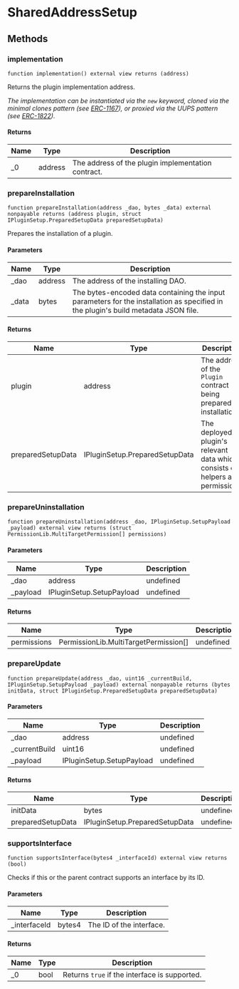 # SharedAddressSetup









## Methods

### implementation

```solidity
function implementation() external view returns (address)
```

Returns the plugin implementation address.

*The implementation can be instantiated via the `new` keyword, cloned via the minimal clones pattern (see [ERC-1167](https://eips.ethereum.org/EIPS/eip-1167)), or proxied via the UUPS pattern (see [ERC-1822](https://eips.ethereum.org/EIPS/eip-1822)).*


#### Returns

| Name | Type | Description |
|---|---|---|
| _0 | address | The address of the plugin implementation contract. |

### prepareInstallation

```solidity
function prepareInstallation(address _dao, bytes _data) external nonpayable returns (address plugin, struct IPluginSetup.PreparedSetupData preparedSetupData)
```

Prepares the installation of a plugin.



#### Parameters

| Name | Type | Description |
|---|---|---|
| _dao | address | The address of the installing DAO. |
| _data | bytes | The bytes-encoded data containing the input parameters for the installation as specified in the plugin&#39;s build metadata JSON file. |

#### Returns

| Name | Type | Description |
|---|---|---|
| plugin | address | The address of the `Plugin` contract being prepared for installation. |
| preparedSetupData | IPluginSetup.PreparedSetupData | The deployed plugin&#39;s relevant data which consists of helpers and permissions. |

### prepareUninstallation

```solidity
function prepareUninstallation(address _dao, IPluginSetup.SetupPayload _payload) external view returns (struct PermissionLib.MultiTargetPermission[] permissions)
```





#### Parameters

| Name | Type | Description |
|---|---|---|
| _dao | address | undefined |
| _payload | IPluginSetup.SetupPayload | undefined |

#### Returns

| Name | Type | Description |
|---|---|---|
| permissions | PermissionLib.MultiTargetPermission[] | undefined |

### prepareUpdate

```solidity
function prepareUpdate(address _dao, uint16 _currentBuild, IPluginSetup.SetupPayload _payload) external nonpayable returns (bytes initData, struct IPluginSetup.PreparedSetupData preparedSetupData)
```





#### Parameters

| Name | Type | Description |
|---|---|---|
| _dao | address | undefined |
| _currentBuild | uint16 | undefined |
| _payload | IPluginSetup.SetupPayload | undefined |

#### Returns

| Name | Type | Description |
|---|---|---|
| initData | bytes | undefined |
| preparedSetupData | IPluginSetup.PreparedSetupData | undefined |

### supportsInterface

```solidity
function supportsInterface(bytes4 _interfaceId) external view returns (bool)
```

Checks if this or the parent contract supports an interface by its ID.



#### Parameters

| Name | Type | Description |
|---|---|---|
| _interfaceId | bytes4 | The ID of the interface. |

#### Returns

| Name | Type | Description |
|---|---|---|
| _0 | bool | Returns `true` if the interface is supported. |




